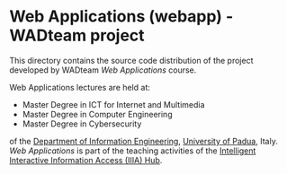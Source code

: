 # Web Applications (webapp) - WADteam project

This directory contains the source code distribution of the project developed by WADteam *Web Applications* course.

Web Applications lectures are held at:

* Master Degree in ICT for Internet and Multimedia
* Master Degree in Computer Engineering
* Master Degree in Cybersecurity

of the  [Department of Information Engineering](https://www.dei.unipd.it/en/), [University of Padua](https://www.unipd.it/en/), Italy. *Web Applications* is part of the teaching activities of the [Intelligent Interactive Information Access (IIIA) Hub](http://iiia.dei.unipd.it/).